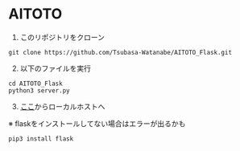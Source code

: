 # AITOTO

1. このリポジトリをクローン
```
git clone https://github.com/Tsubasa-Watanabe/AITOTO_Flask.git
```

2. 以下のファイルを実行
```
cd AITOTO_Flask
python3 server.py
```

3. [ここ](http://127.0.0.1:5000)からローカルホストへ

※ flaskをインストールしてない場合はエラーが出るかも
```
pip3 install flask
```
